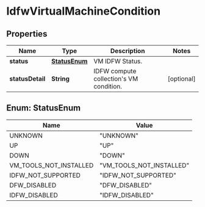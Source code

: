 # IdfwVirtualMachineCondition

## Properties
Name | Type | Description | Notes
------------ | ------------- | ------------- | -------------
**status** | [**StatusEnum**](#StatusEnum) | VM IDFW Status. | 
**statusDetail** | **String** | IDFW compute collection&#x27;s VM condition. |  [optional]

<a name="StatusEnum"></a>
## Enum: StatusEnum
Name | Value
---- | -----
UNKNOWN | &quot;UNKNOWN&quot;
UP | &quot;UP&quot;
DOWN | &quot;DOWN&quot;
VM_TOOLS_NOT_INSTALLED | &quot;VM_TOOLS_NOT_INSTALLED&quot;
IDFW_NOT_SUPPORTED | &quot;IDFW_NOT_SUPPORTED&quot;
DFW_DISABLED | &quot;DFW_DISABLED&quot;
IDFW_DISABLED | &quot;IDFW_DISABLED&quot;
